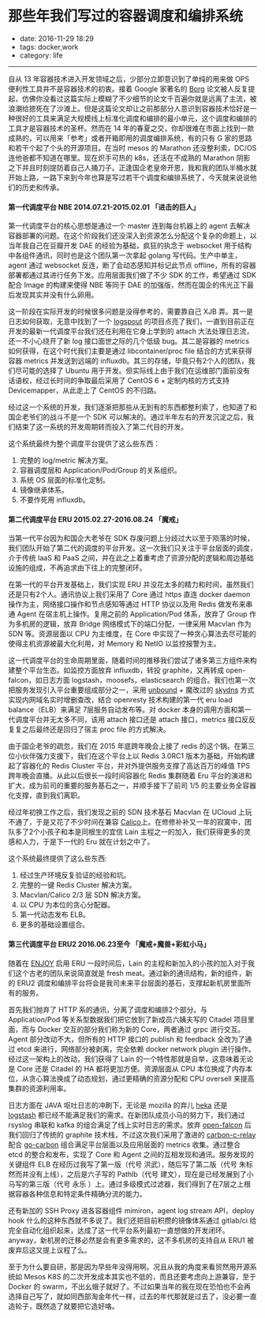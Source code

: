 # 那些年我们写过的容器调度和编排系统

- date: 2016-11-29 18:29
- tags: docker,work
- category: life

-------------------

自从 13 年容器技术进入开发领域之后，少部分立即意识到了单纯的用来做 OPS 便利性工具并不是容器技术的初衷。接着 Google 家著名的 [Borg](http://static.googleusercontent.com/media/research.google.com/zh-CN//pubs/archive/43438.pdf) 论文被人反复提起，仿佛你没看过这篇实际上模糊了不少细节的论文千百遍你就是远离了主流，被浪潮给摁死在了沙滩上。但是这篇论文却让之前那部分人意识到容器技术恰好是一种很好的工具来满足大规模线上标准化调度和编排的最小单元，这个调度和编排的工具才是容器技术的圣杯。然而在 14 年的春夏之交，你却很难在市面上找到一款成熟的，可以用来「参考」或者开箱即用的调度编排系统，有的只有 G 家的思路和若干个起了个头的开源项目。在当时 mesos 的 Marathon 还没整利索，DC/OS 连他爸都不知道在哪里。现在炽手可热的 k8s，还活在不成熟的 Marathon 阴影之下并且时刻提防着自己人捅刀子。正逢国企老皇帝开恩，我和我的团队半桶水就开始上路，一路下来到今年也算是写过若干个调度和编排系统了，今天就来说说他们的历史和传承。

#### 第一代调度平台 NBE 2014.07.21-2015.02.01 「进击的巨人」

第一代调度平台的核心思想是通过一个 master 连到每台机器上的 agent 去解决容器部署的问题。在这个阶段我们还没深入到资源怎么分配这个复杂的命题上，以当年我自己在豆瓣开发 DAE 的经验为基础，疯狂的执念于 websocket 用于结构中各组件通讯，同时也是这个团队第一次拿起 golang 写代码。生产中单主，agent 通过 websocket 反连，断了会动态感知并标记此节点 offline，所有的容器部署都通过其进行任务下发。应用层面我们做了不少 SDK 的工作，希望通过 SDK 配合 Image 的构建来使得 NBE 等同于 DAE 的加强版，然而在国企的伟光正下最后发现其实并没有什么卵用。

这一阶段在实际开发的时候很多问题是没得参考的，需要靠自己 XJB 弄。其一是日志如何获取，无意中找到了一个 [logspout](https://github.com/gliderlabs/logspout) 的项目点亮了我们，一直到目前正在开发的最新一代调度平台我们还在利用在它身上学到的 attach 大法处理日志流，还一不小心绕开了新 log 接口面世之际的几个低级 bug。其二是容器的 metrics 如何获得，在这个时代我们主要是通过 libcontainer/proc file 结合的方式来获得容器 metrics 并发送到远端的 influxdb。其三的存储，毕竟只有2个人的团队，我们尽可能的选择了 Ubuntu 用于开发。但实际线上由于我们在运维部门面前没有话语权，经过长时间的争取最后采用了 CentOS 6 + 定制内核的方式支持 Devicemapper，从此走上了 CentOS 的不归路。

经过这一个系统的开发，我们逐渐把那些从无到有的东西都整利索了，也知道了和国企老爷们的战斗不是一个 SDK 可以解决的。通过半年左右的开发沉淀之后，我们结束了这一系统的开发周期转而投入了第二代目的开发。

这个系统最终为整个调度平台提供了这么些东西：

1. 完整的 log/metric 解决方案。
2. 容器调度层和 Application/Pod/Group 的关系组织。
3. 系统 OS 层面的标准化定制。
4. 镜像继承体系。
5. 不要作死用 influxdb。

#### 第二代调度平台 ERU 2015.02.27-2016.08.24 「魔戒」

当第一代平台因为和国企大老爷在 SDK 存废问题上分歧过大以至于陨落的时候，我们团队开始了第二代的调度的平台开发。这一次我们只关注于平台层面的调度，介于传统 IaaS 和 PaaS 之间，并在此之上着重考虑了资源分配的逻辑和周边基础设施的组成，不再追求由下往上的完整闭环。

在第一代的平台开发基础上，我们实现 ERU 并没花太多的精力和时间，虽然我们还是只有2个人。通讯协议上我们采用了 Core 通过 https 直连 docker daemon 操作为主，网络接口操作和节点感知等通过 HTTP 协议以及用 Redis 做发布来串通 Agent 在宿主机上操作。复用之前的 Application/Pod 体系，放弃了 Group 作为多机房的逻辑，放弃 Bridge 网络模式下的端口分配，一律采用 Macvlan 作为 SDN 等。资源层面以 CPU 为主维度，在 Core 中实现了一种贪心算法去尽可能的使得主机资源被最大化利用，对 Memory 和 NetIO 以监控报警为主。

这一代调度平台的生命周期里面，随着时间的推移我们尝试了诸多第三方组件来构建整个平台生态。如监控方面放弃 influxdb，转投 graphite，又再转成 open-falcon，如日志方面 logstash，moosefs，elasticsearch 的组合。我们也第一次把服务发现引入平台重要组成部分之一，采用 [unbound](https://www.unbound.net/) + 魔改过的 [skydns](https://github.com/skynetservices/skydns) 方式实现内网域名实时增删查改，结合 openresty 技术构建的第一代 eru load balance（ELB）来满足 7层服务自动发布等。对 docker 本身的调用方面和第一代调度平台并无太多不同，该用 attach 接口还是 attach 接口，metrics 接口反反复复之后最终还是回归了宿主 proc file 的方式解决。

由于国企老爷的疏忽，我们在 2015 年底跨年晚会上接了 redis 的这个锅。在第三位小伙伴强力支援下，我们在这个平台上以 Redis 3.0RC1 版本为基础，开始构建起了容器化的 Redis Cluster 平台，并对外提供服务支撑了高达百万的峰值 TPS 跨年晚会直播。从此以后很长一段时间容器化 Redis 集群随着 Eru 平台的演进和扩大，成为前司的重要的服务基石之一，并顺手接下了前司 1/5 的主要业务全容器化支撑，直到我们离职。

经过年初换工作之后，我们发现之前的 SDN 技术基石 Macvlan 在 UCloud 上玩不通了，于是又花了不少时间在兼容 [Calico](https://www.projectcalico.org/)上。在修修补补又一年的寂寞中，团队多了2个小孩子和本是同根生的宜信 Lain 主程之一的加入，我们获得更多的灵感和人力，于是下一代的 Eru 就在计划之中了。

这个系统最终提供了这么些东西:

1. 经过生产环境反复验证的经验和坑。
2. 完整的一键 Redis Cluster 解决方案。
3. Macvlan/Calico 2/3 层 SDN 解决方案。
4. 以 CPU 为本位的贪心分配器。
5. 第一代动态发布 ELB。
6. 更多的基础设置组合。

#### 第三代调度平台 ERU2 2016.06.23至今 「魔戒+魔兽+彩虹小马」

随着在 [ENJOY](http://enjoy.ricebook.com) 启用 ERU 一段时间后，Lain 的主程和新加入的小孩的加入对于我们这个古老的团队来说简直就是 fresh meat。通过新的通讯结构，新的组件，新的 ERU2 调度和编排平台将会是我司未来平台层面的基石，支撑起新机房里面所有的服务。

首先我们抛弃了 HTTP 系的通讯，分离了调度和编排2个部分。与 Application/Pod 等关系型数据我们把它放到了新成员六姨夫写的 Citadel 项目里面，而与 Docker 交互的部分我们称为新的 Core，两者通过 grpc 进行交互。Agent 部分改动不大，但所有的 HTTP 接口的 publish 和 feedback 全改为了通过 etcd 来进行，网络部分被剥离，完全依赖 docker network plugin 进行操作。经过这一架构上的改动，我们获得了 Lain 的一个特性那就是自举，这意味着无论是 Core 还是 Citadel 的 HA 都将更加方便。资源层面从 CPU 本位换成了内存本位，从贪心算法换成了动态规划，通过更精确的资源分配和 CPU oversell 来提高集群的资源利用率。

日志方面在 JAVA 呕吐日志的冲刷下，无论是 mozilla 的弃儿 [heka](https://github.com/mozilla-services/heka) 还是 [logstash](https://www.elastic.co/products/logstash) 都已经不能满足我们的需求。在新团队成员小马的努力下，我们通过 rsyslog 串联和 kafka 的组合满足了线上实时日志的需求。放弃 [open-falcon](http://open-falcon.org/) 后我们回归了传统的 graphite 技术栈，不过这次我们采用了激进的 [carbon-c-relay](https://github.com/grobian/carbon-c-relay) 配合 [go-carbon](https://github.com/lomik/go-carbon) 组合满足平台层面以及应用层面的 metrics 收集。通过整合 etcd 的整合和发布，实现了 Core 和 Agent 之间的互相发现和通讯。服务发现的关键组件 ELB 在经历过我写了第一版（代号 洪武），随后写了第二版（代号 朱标 然而并没有上线），之后是六子写的 Pathlb（代号 建文），现在是已经发展到了小马写的第三版（代号 永乐 ）上。通过多级模式过滤器，我们得到了在7层之上根据容器各种信息和特定条件精确分流的能力。

还有新加的 SSH Proxy 进各容器组件 mimiron，agent log stream API，deploy hook 什么的这种东西就不多说了。我们还把目前积攒的镜像体系通过 gitlab/ci 给完全自动化组织起来，达成了这一代平台系列最初一直想做的开发闭环。anyway，新机房的迁移必然是会有更多需求的，这不多机房的支持自从 ERU1 被废弃后这又提上议程了么。

至于为什么要自研，那是因为早些年没得用啊。况且从我的角度来看贸然用开源系统如 Mesos K8S 的二次开发成本其实也不低的，而且还要考虑向上游兼容，至于 Docker 的 swarm，不出幺蛾子就好了。不过如果当年的我在现在恐怕也不会再选择自己写了，就如同西部淘金年代一样，过去的年代那就是过去了，没必要一直造轮子，既然造了就要把它造好咯。
